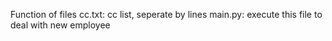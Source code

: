 Function of files
  cc.txt: cc list, seperate by lines
  main.py: execute this file to deal with new employee
